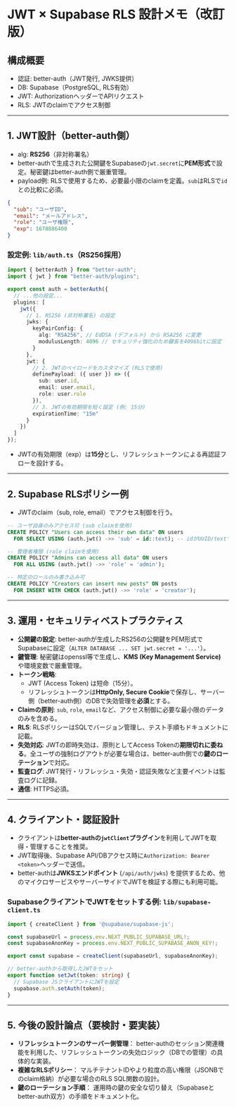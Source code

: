# JWT × Supabase RLS 設計メモ（改訂版）

## 構成概要

- 認証: better-auth（JWT発行, JWKS提供）
- DB: Supabase（PostgreSQL, RLS有効）
- JWT: AuthorizationヘッダーでAPIリクエスト
- RLS: JWTのclaimでアクセス制御

---

## 1. JWT設計（better-auth側）

- alg: **RS256**（非対称署名）
- better-authで生成された公開鍵をSupabaseの`jwt.secret`に**PEM形式**で設定。秘密鍵はbetter-auth側で厳重管理。
- payload例: RLSで使用するため、必要最小限のclaimを定義。`sub`はRLSで`id`との比較に必須。

```json
{
  "sub": "ユーザID",
  "email": "メールアドレス",
  "role": "ユーザ権限",
  "exp": 1678886400
}
````

### 設定例: `lib/auth.ts`（RS256採用）

```typescript
import { betterAuth } from "better-auth";
import { jwt } from "better-auth/plugins";

export const auth = betterAuth({
  // ...他の設定...
  plugins: [
    jwt({
      // 1. RS256 (非対称署名) の設定
      jwks: {
        keyPairConfig: {
          alg: "RSA256", // EdDSA (デフォルト) から RSA256 に変更
          modulusLength: 4096 // セキュリティ強化のため鍵長を4096bitに設定
        }
      },
      jwt: {
        // 2. JWTのペイロードをカスタマイズ (RLSで使用)
        definePayload: ({ user }) => ({
          sub: user.id,
          email: user.email,
          role: user.role
        }),
        // 3. JWTの有効期限を短く設定 (例: 15分)
        expirationTime: "15m" 
      }
    })
  ]
});
```

- JWTの有効期限（exp）は**15分**とし、リフレッシュトークンによる再認証フローを設計する。

---

## 2. Supabase RLSポリシー例

- JWTのclaim（sub, role, email）でアクセス制御を行う。

```sql
-- ユーザ自身のみアクセス可 (sub claimを使用)
CREATE POLICY "Users can access their own data" ON users
  FOR SELECT USING (auth.jwt() ->> 'sub' = id::text); -- idがUUID/textでない場合はキャストに注意

-- 管理者権限 (role claimを使用)
CREATE POLICY "Admins can access all data" ON users
  FOR ALL USING (auth.jwt() ->> 'role' = 'admin');

-- 特定のロールのみ書き込み可
CREATE POLICY "Creators can insert new posts" ON posts
  FOR INSERT WITH CHECK (auth.jwt() ->> 'role' = 'creator');
```

---

## 3. 運用・セキュリティベストプラクティス

- **公開鍵の設定**: better-authが生成したRS256の公開鍵をPEM形式でSupabaseに設定（`ALTER DATABASE ... SET jwt.secret = '...'`）。
- **鍵管理**: 秘密鍵はopenssl等で生成し、**KMS (Key Management Service)** や環境変数で厳重管理。
- **トークン戦略**:
  - JWT (Access Token) は短命（15分）。
  - リフレッシュトークンは**HttpOnly, Secure Cookie**で保存し、サーバー側（better-auth側）のDBで失効管理を**必須**とする。
- **Claimの原則**: `sub`, `role`, `email`など、アクセス制御に必要な最小限のデータのみを含める。
- **RLS**: RLSポリシーはSQLでバージョン管理し、テスト手順もドキュメントに記載。
- **失効対応**: JWTの即時失効は、原則としてAccess Tokenの**期限切れに委ねる**。全ユーザの強制ログアウトが必要な場合は、better-auth側での**鍵のローテーション**で対応。
- **監査ログ**: JWT発行・リフレッシュ・失効・認証失敗など主要イベントは監査ログに記録。
- **通信**: HTTPS必須。

---

## 4. クライアント・認証設計

- クライアントは**better-authの`jwtClient`プラグイン**を利用してJWTを取得・管理することを推奨。
- JWT取得後、Supabase API/DBアクセス時に`Authorization: Bearer <token>`ヘッダーで送信。
- better-authは**JWKSエンドポイント** (`/api/auth/jwks`) を提供するため、他のマイクロサービスやサーバーサイドでJWTを検証する際にも利用可能。

### SupabaseクライアントでJWTをセットする例: `lib/supabase-client.ts`

```typescript
import { createClient } from '@supabase/supabase-js';

const supabaseUrl = process.env.NEXT_PUBLIC_SUPABASE_URL!;
const supabaseAnonKey = process.env.NEXT_PUBLIC_SUPABASE_ANON_KEY!;

export const supabase = createClient(supabaseUrl, supabaseAnonKey);

// better-authから取得したJWTをセット
export function setJwt(token: string) {
  // Supabase JSクライアントにJWTを設定
  supabase.auth.setAuth(token);
}
```

---

## 5. 今後の設計論点（要検討・要実装）

- **リフレッシュトークンのサーバー側管理**： better-authのセッション関連機能を利用した、リフレッシュトークンの失効ロジック（DBでの管理）の具体的な実装。
- **複雑なRLSポリシー**： マルチテナントIDやより粒度の高い権限（JSONBでのclaim格納）が必要な場合のRLS SQL関数の設計。
- **鍵のローテーション手順**： 運用時の鍵の安全な切り替え（Supabaseとbetter-auth双方）の手順をドキュメント化。
